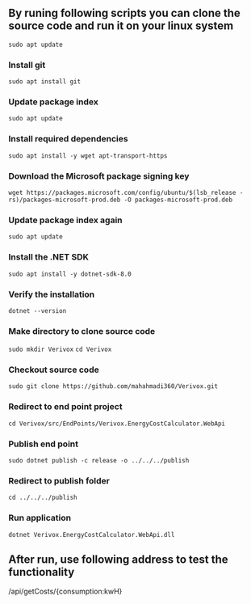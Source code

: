 ## By runing following scripts you can clone the source code and run it on your linux system


`sudo apt update`

### Install git
`sudo apt install git`

### Update package index
`sudo apt update`

### Install required dependencies
`sudo apt install -y wget apt-transport-https`

### Download the Microsoft package signing key
`wget https://packages.microsoft.com/config/ubuntu/$(lsb_release -rs)/packages-microsoft-prod.deb -O packages-microsoft-prod.deb`

### Update package index again
`sudo apt update`

### Install the .NET SDK
`sudo apt install -y dotnet-sdk-8.0`

### Verify the installation
`dotnet --version`

### Make directory to clone source code
`sudo mkdir Verivox`
`cd Verivox`

### Checkout source code
`sudo git clone https://github.com/mahahmadi360/Verivox.git`

### Redirect to end point project
`cd Verivox/src/EndPoints/Verivox.EnergyCostCalculator.WebApi`

### Publish end point
`sudo dotnet publish -c release -o ../../../publish`

### Redirect to publish folder
`cd ../../../publish`

### Run application
`dotnet Verivox.EnergyCostCalculator.WebApi.dll`

## After run, use following address to test the functionality

/api/getCosts/\{consumption:kwH\}